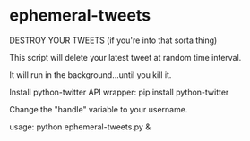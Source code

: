 # ephemeral-tweets
DESTROY YOUR TWEETS (if you're into that sorta thing)

This script will delete your latest tweet at random time interval.

It will run in the background...until you kill it.

Install python-twitter API wrapper:
pip install python-twitter

Change the "handle" variable to your username.

usage: python ephemeral-tweets.py &


